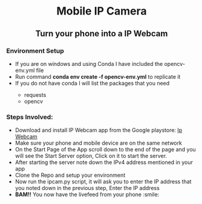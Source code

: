 <h1 align="center">Mobile IP Camera</h1>
<h2 align="center"> Turn your phone into a IP Webcam</h2>

<h3>Environment Setup</h3>
<ul>
<li> If you are on windows and using Conda I have included the opencv-env.yml file</li>
<li> Run command <b>conda env create -f opencv-env.yml</b> to replicate it</li>
<li> If you do not have conda I will list the packages that you need</li>
<ul> 
<li>requests</li>
<li>opencv</li>
</ul>
</ul>

<h3>Steps Involved:</h3>
<ul>
<li> Download and install IP Webcam app from the Google playstore: <a href="https://play.google.com/store/apps/details?id=com.pas.webcam">Ip Webcam</a> </li>
<li>Make sure your phone and mobile device are on the same network</li>
<li> On the Start Page of the App scroll down to the end of the page and you will see the Start Server option, Click on it to start the server.</li>
<li>After starting the server note down the IPv4 address mentioned in your app</li>
<li>Clone the Repo and setup your environment</li>
<li>Now run the ipcam.py script, it will ask you to enter the IP address that you noted down in the previous step, Enter the IP address</li>
<li><b>BAM!!</b> You now have the livefeed from your phone :smile:</li>
</ul>
